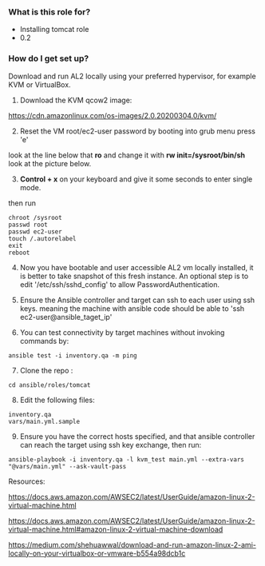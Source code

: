 ### What is this role for? ###

* Installing tomcat role
* 0.2

### How do I get set up? ###

Download and run AL2 locally using your preferred hypervisor, for example KVM or VirtualBox.



1) Download the KVM qcow2 image:

https://cdn.amazonlinux.com/os-images/2.0.20200304.0/kvm/



2) Reset the VM root/ec2-user password by booting into grub menu press 'e' 

look at the line below that **ro** and change it with 
**rw init=/sysroot/bin/sh** look at the picture below.



3)  **Control + x** on your keyboard and give it some seconds to enter single mode.

then run

```
chroot /sysroot
passwd root
passwd ec2-user
touch /.autorelabel
exit
reboot 
```



4) Now you have bootable and user accessible AL2 vm locally installed, it is better to take snapshot of this fresh instance. An optional step is to edit 
'/etc/ssh/sshd_config' to allow PasswordAuthentication. 



5) Ensure the Ansible controller and target can ssh to each user using ssh keys. meaning the machine with ansible code should be able to 'ssh ec2-user@ansible_taget_ip'



6) You can test connectivity by target machines without invoking commands by:

```
ansible test -i inventory.qa -m ping
```



7)  Clone the repo :

```
cd ansible/roles/tomcat
```



8)  Edit the following files:

```
inventory.qa 
vars/main.yml.sample 
```



9) Ensure you have the correct hosts specified, and that ansible controller can reach the target using ssh key exchange, then run:

```
ansible-playbook -i inventory.qa -l kvm_test main.yml --extra-vars "@vars/main.yml" --ask-vault-pass
```



Resources:

https://docs.aws.amazon.com/AWSEC2/latest/UserGuide/amazon-linux-2-virtual-machine.html

https://docs.aws.amazon.com/AWSEC2/latest/UserGuide/amazon-linux-2-virtual-machine.html#amazon-linux-2-virtual-machine-download

https://medium.com/shehuawwal/download-and-run-amazon-linux-2-ami-locally-on-your-virtualbox-or-vmware-b554a98dcb1c
